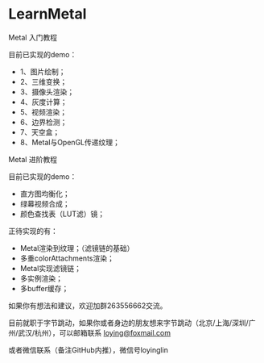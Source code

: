# LearnMetal
Metal 入门教程 

目前已实现的demo： 

* 1、图片绘制； 
* 2、三维变换； 
* 3、摄像头渲染； 
* 4、灰度计算； 
* 5、视频渲染； 
* 6、边界检测； 
* 7、天空盒； 
* 8、Metal与OpenGL传递纹理； 


Metal 进阶教程

目前已实现的demo： 

* 直方图均衡化； 
* 绿幕视频合成；
* 颜色查找表（LUT滤）镜；

正待实现的有： 
  
 * Metal渲染到纹理；（滤镜链的基础）
 * 多重colorAttachments渲染；
 * Metal实现滤镜链；
 * 多实例渲染；
 * 多buffer缓存；

如果你有想法和建议，欢迎加群263556662交流。



目前就职于字节跳动，如果你或者身边的朋友想来字节跳动（北京/上海/深圳/广州/武汉/杭州），可以邮箱联系 loying@foxmail.com

或者微信联系（备注GitHub内推），微信号loyinglin